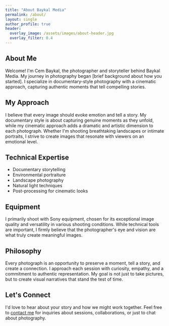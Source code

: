 ```yaml
---
title: "About Baykal Media"
permalink: /about/
layout: single
author_profile: true
header:
  overlay_image: /assets/images/about-header.jpg
  overlay_filter: 0.4
---
```


## About Me

Welcome! I'm Cem Baykal, the photographer and storyteller behind Baykal Media. My journey in photography began [brief background about how you started]. I specialize in documentary-style photography with a cinematic approach, capturing authentic moments that tell compelling stories.

## My Approach

I believe that every image should evoke emotion and tell a story. My documentary style is about capturing genuine moments as they unfold, while my cinematic approach adds a dramatic and artistic dimension to each photograph. Whether I'm shooting breathtaking landscapes or intimate portraits, I strive to create images that resonate with viewers on an emotional level.

## Technical Expertise

- Documentary storytelling
- Environmental portraiture
- Landscape photography
- Natural light techniques
- Post-processing for cinematic looks

## Equipment

I primarily shoot with Sony equipment, chosen for its exceptional image quality and versatility in various shooting conditions. While technical tools are important, I firmly believe that the photographer's eye and vision are what truly create meaningful images.

## Philosophy

Every photograph is an opportunity to preserve a moment, tell a story, and create a connection. I approach each session with curiosity, empathy, and a commitment to authentic representation. My goal is not just to take pictures, but to create visual narratives that stand the test of time.

## Let's Connect

I'd love to hear about your story and how we might work together. Feel free to [contact me](/contact/) for inquiries about sessions, collaborations, or just to chat about photography.